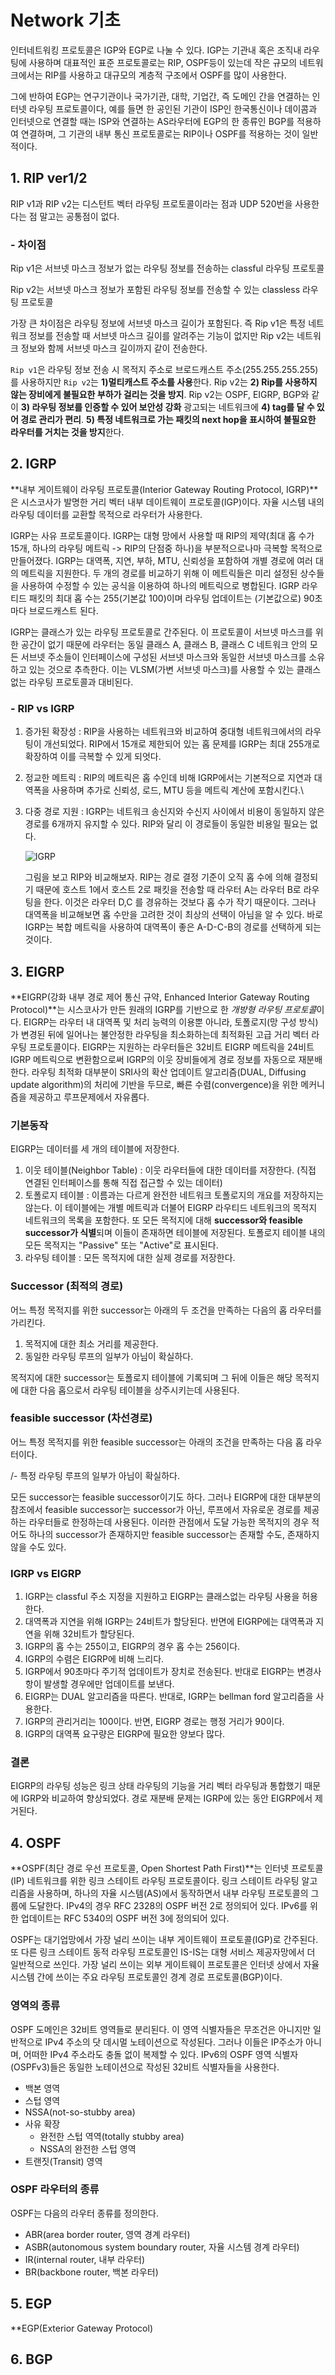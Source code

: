 # Network 기초

인터네트워킹 프로토콜은 IGP와 EGP로 나눌  수 있다. IGP는 기관내 혹은 조직내 라우팅에 사용하며 대표적인 표준 프로토콜로는 RIP, OSPF등이 있는데 작은 규모의 네트워크에서는 RIP를 사용하고 대규모의 계층적 구조에서 OSPF를 많이 사용한다.

그에 반하여 EGP는 연구기관이나 국가기관, 대학, 기업간, 즉 도메인 간을 연결하는 인터넷 라우팅 프로토콜이다, 예를 들면 한 공인된 기관이 ISP인 한국통신이나 데이콤과 인터넷으로 연결할 때는 ISP와 연결하는 AS라우터에 EGP의 한 종류인 BGP를 적용하여 연결하며, 그 기관의 내부 통신 프로토콜로는 RIP이나 OSPF를 적용하는 것이 일반적이다.

## 1. RIP ver1/2

RIP v1과 RIP v2는 디스턴트 벡터 라우팅 프로토콜이라는 점과 UDP 520번을 사용한다는 점 말고는 공통점이 없다.

### - 차이점

Rip v1은 서브넷 마스크 정보가 없는 라우팅 정보를 전송하는 classful 라우팅 프로토콜

Rip v2는 서브넷 마스크 정보가 포함된 라우팅 정보를 전송할 수 있는 classless 라우팅 프로토콜

가장 큰 차이점은 라우팅 정보에 서브넷 마스크 길이가 포함된다. 즉 Rip v1은 특정 네트워크 정보를 전송할 때 서브넷 마스크 길이를 알려주는 기능이 없지만 Rip v2는 네트워크 정보와 함께 서브넷 마스크 길이까지 같이 전송한다.

`Rip v1`은 라우팅 정보 전송 시 목적지 주소로 브로드캐스트 주소(255.255.255.255)를 사용하지만 `Rip v2`는 **1)멀티캐스트 주소를 사용**한다. Rip v2는 **2) Rip를 사용하지 않는 장비에게 불필요한 부하가 걸리는 것을 방지**. Rip v2는 OSPF, EIGRP, BGP와 같이 **3) 라우팅 정보를 인증할 수 있어 보안성 강화** 광고되는 네트워크에 **4) tag를 달 수 있어 경로 관리가 편리**.  **5) 특정 네트워크로 가는 패킷의 next hop을 표시하여 불필요한 라우터를 거치는 것을 방지**한다.

## 2. IGRP

**내부 게이트웨이 라우팅 프로토콜(Interior Gateway Routing Protocol, IGRP)**은 시스코사가 발명한 거리 벡터 내부 데이트웨이 프로토콜(IGP)이다. 자율 시스템 내의 라우팅 데이터를 교환할 목적으로 라우터가 사용한다.

IGRP는 사유 프로토콜이다. IGRP는 대형 망에서 사용할 때 RIP의 제약(최대 홉 수가 15개, 하나의 라우팅 메트릭 -> RIP의 단점중 하나)을 부분적으로나마 극복할 목적으로 만들어졌다. IGRP는 대역폭, 지연, 부하, MTU, 신뢰성을 포함하여 개별 경로에 여러 대의 메트릭을 지원한다. 두 개의 경로를 비교하기 위해 이 메트릭들은 미리 설정된 상수들을 사용하여 수정할 수 있는 공식을 이용하여 하나의 메트릭으로 병합된다. IGRP 라우티드 패킷의 최대 홉 수는 255(기본값 100)이며 라우팅 업데이트는 (기본값으로) 90초마다 브로드캐스트 된다.

IGRP는 클래스가 있는 라우팅 프로토콜로 간주된다. 이 프로토콜이 서브넷 마스크를 위한 공간이 없기 때문에 라우터는 동일 클래스 A, 클래스 B, 클래스 C 네트워크 안의 모든 서브넷 주소들이 인터페이스에 구성된 서브넷 마스크와 동일한 서브넷 마스크를 소유하고 있는 것으로 추측한다. 이는 VLSM(가변 서브넷 마스크)를 사용할 수 있는 클래스 없는 라우팅 프로토콜과 대비된다.

### - RIP vs IGRP

1. 증가된 확장성 : RIP을 사용하는 네트워크와 비교하여 중대형 네트워크에서의 라우팅이 개선되었다. RIP에서 15개로 제한되어 있는 홉 문제를 IGRP는 최대 255개로 확장하여 이를 극복할 수 있게 되엇다.

2. 정교한 메트릭 : RIP의 메트릭은 홉 수인데 비해 IGRP에서는 기본적으로 지연과 대역폭을 사용하며 추가로 신뢰성, 로드, MTU 등을 메트릭 계산에 포함시킨다.\

3. 다중 경로 지원 : IGRP는 네트워크 송신지와 수신지 사이에서 비용이 동일하지 않은 경로를 6개까지 유지할 수 있다. RIP와 달리 이 경로들이 동일한 비용일 필요는 없다.

   ![IGRP](./imgs/igrp.PNG)

   그림을 보고 RIP와 비교해보자. RIP는 경로 결정 기준이 오직 홉 수에 의해 결정되기 때문에 호스트 1에서 호스트 2로 패킷을 전송할 때 라우터 A는 라우터 B로 라우팅을 한다. 이것은 라우터 D,C 를 경유하는 것보다 홉 수가 작기 때문이다. 그러나 대역폭을 비교해보면 홉 수만을 고려한 것이 최상의 선택이 아님을 알 수 있다. 바로 IGRP는 복합 메트릭을 사용하여 대역폭이 좋은 A-D-C-B의 경로를 선택하게 되는 것이다.

## 3. EIGRP

**EIGRP(강화 내부 경로 제어 통신 규약, Enhanced Interior Gateway Routing Protocol)**는 시스코사가 만든 원래의 IGRP를 기반으로 한 *개방형 라우팅 프로토콜*이다. EIGRP는 라우터 내 대역폭 및 처리 능력의 이용뿐 아니라, 토폴로지(망 구성 방식)가 변경된 뒤에 일어나는 불안정한 라우팅을 최소화하는데 최적화된 고급 거리 벡터 라우팅 프로토콜이다. EIGRP는 지원하는 라우터들은 32비트 EIGRP 메트릭을 24비트 IGRP 메트릭으로 변환함으로써 IGRP의 이웃 장비들에게 경로 정보를 자동으로 재분배한다. 라우팅 최적화 대부분이 SRI사의 확산 업데이트 알고리즘(DUAL, Diffusing update algorithm)의 처리에 기반을 두므로, 빠른 수렴(convergence)을 위한 메커니즘을 제공하고 루프문제에서 자유롭다.

### 기본동작

EIGRP는 데이터를 세 개의 테이블에 저장한다.

1. 이웃 테이블(Neighbor Table) : 이웃 라우터들에 대한 데이터를 저장한다. (직접 연결된 인터페이스를 통해 직접 접근할 수 있는 데이터)
2. 토폴로지 테이블 : 이름과는 다르게 완전한 네트워크 토폴로지의 개요를 저장하지는 않는다. 이 테이블에는 개별 메트릭과 더불어 EIGRP 라우티드 네트워크의 목적지 네트워크의 목록을 포함한다. 또 모든 목적지에 대해 **successor와 feasible successor가 식별**되며 이들이 존재하면 테이블에 저장된다. 토폴로지 테이블 내의 모든 목적지는 "Passive" 또는 "Active"로 표시된다.
3. 라우팅 테이블 : 모든 목적지에 대한 실제 경로를 저장한다.

### Successor (최적의 경로)

어느 특정 목적지를 위한 successor는 아래의 두 조건을 만족하는 다음의 홉 라우터를 가리킨다.

1. 목적지에 대한 최소 거리를 제공한다.
2. 동일한 라우팅 루프의 일부가 아님이 확실하다.

목적지에 대한 successor는 토폴로지 테이블에 기록되며 그 뒤에 이들은 해당 목적지에 대한 다음 홉으로서 라우팅 테이블을 상주시키는데 사용된다.

### feasible successor (차선경로)

어느 특정 목적지를 위한 feasible successor는 아래의 조건을 만족하는 다음 홉 라우터이다.

/- 특정 라우팅 루프의 일부가 아님이 확실하다.

모든 successor는 feasible successor이기도 하다. 그러나 EIGRP에 대한 대부분의 참조에서 feasible successor는 successor가 아닌, 루프에서 자유로운 경로를 제공하는 라우터들로 한정하는데 사용된다. 이러한 관점에서 도달 가능한 목적지의 경우 적어도 하나의 successor가 존재하지만 feasible successor는 존재할 수도, 존재하지 않을 수도 있다.

### IGRP vs EIGRP

1. IGRP는 classful 주소 지정을 지원하고 EIGRP는 클래스없는 라우팅 사용을 허용한다.
2. 대역폭과 지연을 위해 IGRP는 24비트가 할당된다. 반면에 EIGRP에는 대역폭과 지연을 위해 32비트가 할당된다.
3. IGRP의 홉 수는 255이고, EIGRP의 경우 홉 수는 256이다.
4. IGRP의 수렴은 EIGRP에 비해 느리다.
5. IGRP에서 90초마다 주기적 업데이트가 장치로 전송된다. 반대로 EIGRP는 변경사항이 발생할 경우에만 업데이트를 보낸다.
6. EIGRP는 DUAL 알고리즘을 따른다. 반대로, IGRP는 bellman ford 알고리즘을 사용한다.
7. IGRP의 관리거리는 100이다. 반면, EIGRP 경로는 행정 거리가 90이다.
8. IGRP의 대역폭 요구량은 EIGRP에 필요한 양보다 많다.

### 결론

EIGRP의 라우팅 성능은 링크 상태 라우팅의 기능을 거리 벡터 라우팅과 통합했기 때문에 IGRP와 비교하여 향상되었다. 경로 재분배 문제는 IGRP에 있는 동안 EIGRP에서 제거된다.

## 4. OSPF

**OSPF(최단 경로 우선 프로토콜, Open Shortest Path First)**는 인터넷 프로토콜(IP) 네트워크를 위한 링크 스테이트 라우팅 프로토콜이다. 링크 스테이트 라우팅 알고리즘을 사용하며, 하나의 자율 시스템(AS)에서 동작하면서 내부 라우팅 프로토콜의 그룹에 도달한다. IPv4의 경우 RFC 2328의 OSPF 버전 2로 정의되어 있다. IPv6를 위한 업데이트는 RFC 5340의 OSPF 버전 3에 정의되어 있다.

OSPF는 대기업망에서 가장 널리 쓰이는 내부 게이트웨이 프로토콜(IGP)로 간주된다. 또 다른 링크 스테이트 동적 라우팅 프로토콜인 IS-IS는 대형 서비스 제공자망에서 더 일반적으로 쓰인다. 가장 널리 쓰이는 외부 게이트웨이 프로토콜은 인터넷 상에서 자율 시스템 간에 쓰이는 주요 라우팅 프로토콜인 경계 경로 프로토콜(BGP)이다.

### 영역의 종류

OSPF 도메인은 32비트 영역들로 분리된다. 이 영역 식별자들은 무조건은 아니지만 일반적으로 IPv4 주소의 닷 데시멀 노테이션으로 작성된다. 그러나 이들은 IP주소가 아니며, 어떠한 IPv4 주소라도 충돌 없이 복제할 수 있다. IPv6의 OSPF 영역 식별자(OSPFv3)들은 동일한 노테이션으로 작성된 32비트 식별자들을 사용한다.

- 백본 영역
- 스텁 영역
- NSSA(not-so-stubby area)
- 사유 확장
  + 완전한 스텁 역역(totally stubby area)
  + NSSA의 완전한 스텁 영역
- 트랜짓(Transit) 영역

### OSPF 라우터의 종류

OSPF는 다음의 라우터 종류를 정의한다.

- ABR(area border router, 영역 경계 라우터)
- ASBR(autonomous system boundary router, 자율 시스템 경계 라우터)
- IR(internal router, 내부 라우터)
- BR(backbone router, 백본 라우터)

## 5. EGP

**EGP(Exterior Gateway Protocol)

## 6. BGP